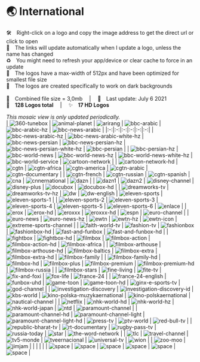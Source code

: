 🌏 International
===============
🛠 Right-click on a logo and copy the image address to get the direct url or click to open  
🔗 The links will update automatically when I update a logo, unless the name has changed  
♻️ You might need to refresh your app/device or clear cache to force in an update  
📐 The logos have a max-width of 512px and have been optimized for smallest file size  
🖤 The logos are created specifically to work on dark backgrounds  
   
💾 Combined file size = 3,0mb  |  📅 Last update: July 6 2021  
🎨 __128 Logos total__  |  ✨ __17 HD Logos__
   
   
*This mosaic view is only updated periodically.*  
| ![360-tunebox] | ![animal-planet] | ![arirang] | ![bbc-arabic] | ![bbc-arabic-hz] | ![bbc-news-arabic] |
|:-:|:-:|:-:|:-:|:-:|:-:|
| ![bbc-news-arabic-hz] | ![bbc-news-arabic-white-hz] | ![bbc-news-persian] | ![bbc-news-persian-hz] | ![bbc-news-persian-white-hz] | ![bbc-persian] |
| ![bbc-persian-hz] | ![bbc-world-news] | ![bbc-world-news-hz] | ![bbc-world-news-white-hz] | ![bbc-world-service] | ![cartoon-network] |
| ![cartoon-network-hd] | ![cgtn] | ![cgtn-africa] | ![cgtn-america] | ![cgtn-arabic] | ![cgtn-documentary] |
| ![cgtn-french] | ![cgtn-russian] | ![cgtn-spanish] | ![cna] | ![cnnernational] | ![dazn] |
| ![dazn1] | ![dazn2] | ![disney-channel] | ![disney-plus] | ![docubox] | ![docubox-hd] |
| ![dreamworks-tv] | ![dreamworks-tv-hz] | ![dw] | ![dw-english] | ![eleven-sports] | ![eleven-sports-1] |
| ![eleven-sports-2] | ![eleven-sports-3] | ![eleven-sports-4] | ![eleven-sports-5] | ![eleven-sports-6] | ![enlace] |
| ![erox] | ![erox-hd] | ![eroxxx] | ![eroxxx-hd] | ![espn] | ![euro-channel] |
| ![euro-news] | ![euro-news-hz] | ![ewtn] | ![ewtn-hz] | ![ewtn-icon] | ![extreme-sports-channel] |
| ![faith-world-tv] | ![fashion-tv] | ![fashionbox] | ![fashionbox-hd] | ![fast-and-funbox] | ![fast-and-funbox-hd] |
| ![fightbox] | ![fightbox-hd] | ![filmbox] | ![filmbox-action] | ![filmbox-action-hd] | ![filmbox-africa] |
| ![filmbox-arthouse] | ![filmbox-arthouse-hd] | ![filmbox-baltics] | ![filmbox-extra] | ![filmbox-extra-hd] | ![filmbox-family] |
| ![filmbox-family-hd] | ![filmbox-hd] | ![filmbox-plus] | ![filmbox-premium] | ![filmbox-premium-hd] | ![filmbox-russia] |
| ![filmbox-stars] | ![fine-living] | ![fite-tv] | ![fix-and-foxi] | ![fox-life] | ![france-24] |
| ![france-24-english] | ![funbox-uhd] | ![game-toon] | ![game-toon-hd] | ![ginx-e-sports-tv] | ![god-channel] |
| ![investigation-discovery] | ![investigation-discovery-id] | ![kbs-world] | ![kino-polska-muzykaernational] | ![kino-polskaernational] | ![nautical-channel] |
| ![netflix] | ![nhk-world-hd] | ![nhk-world-hz] | ![nhk-world-japan] | ![ntd] | ![paramount-channel] |
| ![paramount-channel-hd] | ![paramount-channel-light] | ![paramount-channel-light-hd] | ![press-tv] | ![ptv-world] | ![red-bull-tv] |
| ![republic-bharat-tv] | ![rt-documentary] | ![rugby-pass-tv] | ![russia-today] | ![star] | ![the-word-network] |
| ![tlc] | ![travel-channel] | ![tv5-monde] | ![tveernacional] | ![universal-tv] | ![wion] |
| ![zoo-moo] | ![jimjam] |  |  |  |  |
| ![space] | ![space] | ![space] | ![space] | ![space] | ![space] |

[360-tunebox]:https://raw.githubusercontent.com/Tapiosinn/tv-logos/master/countries/international/360-tunebox-int.png
[animal-planet]:https://raw.githubusercontent.com/Tapiosinn/tv-logos/master/countries/international/animal-planet-int.png
[arirang]:https://raw.githubusercontent.com/Tapiosinn/tv-logos/master/countries/international/arirang-int.png
[bbc-arabic]:https://raw.githubusercontent.com/Tapiosinn/tv-logos/master/countries/international/bbc-arabic-int.png
[bbc-arabic-hz]:https://raw.githubusercontent.com/Tapiosinn/tv-logos/master/countries/international/bbc-arabic-hz-int.png
[bbc-news-arabic]:https://raw.githubusercontent.com/Tapiosinn/tv-logos/master/countries/international/bbc-news-arabic-int.png
[bbc-news-arabic-hz]:https://raw.githubusercontent.com/Tapiosinn/tv-logos/master/countries/international/bbc-news-arabic-hz-int.png
[bbc-news-arabic-white-hz]:https://raw.githubusercontent.com/Tapiosinn/tv-logos/master/countries/international/bbc-news-arabic-white-hz-int.png
[bbc-news-persian]:https://raw.githubusercontent.com/Tapiosinn/tv-logos/master/countries/international/bbc-news-persian-int.png
[bbc-news-persian-hz]:https://raw.githubusercontent.com/Tapiosinn/tv-logos/master/countries/international/bbc-news-persian-hz-int.png
[bbc-news-persian-white-hz]:https://raw.githubusercontent.com/Tapiosinn/tv-logos/master/countries/international/bbc-news-persian-white-hz-int.png
[bbc-persian]:https://raw.githubusercontent.com/Tapiosinn/tv-logos/master/countries/international/bbc-persian-int.png
[bbc-persian-hz]:https://raw.githubusercontent.com/Tapiosinn/tv-logos/master/countries/international/bbc-persian-hz-int.png
[bbc-world-news]:https://raw.githubusercontent.com/Tapiosinn/tv-logos/master/countries/international/bbc-world-news-int.png
[bbc-world-news-hz]:https://raw.githubusercontent.com/Tapiosinn/tv-logos/master/countries/international/bbc-world-news-hz-int.png
[bbc-world-news-white-hz]:https://raw.githubusercontent.com/Tapiosinn/tv-logos/master/countries/international/bbc-world-news-white-hz-int.png
[bbc-world-service]:https://raw.githubusercontent.com/Tapiosinn/tv-logos/master/countries/international/bbc-world-service-int.png
[cartoon-network]:https://raw.githubusercontent.com/Tapiosinn/tv-logos/master/countries/international/cartoon-network-int.png
[cartoon-network-hd]:https://raw.githubusercontent.com/Tapiosinn/tv-logos/master/countries/international/cartoon-network-hd-int.png
[cgtn]:https://raw.githubusercontent.com/Tapiosinn/tv-logos/master/countries/international/cgtn-int.png
[cgtn-africa]:https://raw.githubusercontent.com/Tapiosinn/tv-logos/master/countries/international/cgtn-africa-int.png
[cgtn-america]:https://raw.githubusercontent.com/Tapiosinn/tv-logos/master/countries/international/cgtn-america-int.png
[cgtn-arabic]:https://raw.githubusercontent.com/Tapiosinn/tv-logos/master/countries/international/cgtn-arabic-int.png
[cgtn-documentary]:https://raw.githubusercontent.com/Tapiosinn/tv-logos/master/countries/international/cgtn-documentary-int.png
[cgtn-french]:https://raw.githubusercontent.com/Tapiosinn/tv-logos/master/countries/international/cgtn-french-int.png
[cgtn-russian]:https://raw.githubusercontent.com/Tapiosinn/tv-logos/master/countries/international/cgtn-russian-int.png
[cgtn-spanish]:https://raw.githubusercontent.com/Tapiosinn/tv-logos/master/countries/international/cgtn-spanish-int.png
[cna]:https://raw.githubusercontent.com/Tapiosinn/tv-logos/master/countries/international/cna-int.png
[cnnernational]:https://raw.githubusercontent.com/Tapiosinn/tv-logos/master/countries/international/cnn-international-int.png
[dazn]:https://raw.githubusercontent.com/Tapiosinn/tv-logos/master/countries/international/dazn-int.png
[dazn1]:https://raw.githubusercontent.com/Tapiosinn/tv-logos/master/countries/international/dazn1-int.png
[dazn2]:https://raw.githubusercontent.com/Tapiosinn/tv-logos/master/countries/international/dazn2-int.png
[disney-channel]:https://raw.githubusercontent.com/Tapiosinn/tv-logos/master/countries/international/disney-channel-int.png
[disney-plus]:https://raw.githubusercontent.com/Tapiosinn/tv-logos/master/countries/international/disney-plus-int.png
[docubox]:https://raw.githubusercontent.com/Tapiosinn/tv-logos/master/countries/international/docubox-int.png
[docubox-hd]:https://raw.githubusercontent.com/Tapiosinn/tv-logos/master/countries/international/docubox-hd-int.png
[dreamworks-tv]:https://raw.githubusercontent.com/Tapiosinn/tv-logos/master/countries/international/dreamworks-tv-int.png
[dreamworks-tv-hz]:https://raw.githubusercontent.com/Tapiosinn/tv-logos/master/countries/international/dreamworks-tv-hz-int.png
[dw]:https://raw.githubusercontent.com/Tapiosinn/tv-logos/master/countries/international/dw-int.png
[dw-english]:https://raw.githubusercontent.com/Tapiosinn/tv-logos/master/countries/international/dw-english-int.png
[eleven-sports]:https://raw.githubusercontent.com/Tapiosinn/tv-logos/master/countries/international/eleven-sports-int.png
[eleven-sports-1]:https://raw.githubusercontent.com/Tapiosinn/tv-logos/master/countries/international/eleven-sports-1-int.png
[eleven-sports-2]:https://raw.githubusercontent.com/Tapiosinn/tv-logos/master/countries/international/eleven-sports-2-int.png
[eleven-sports-3]:https://raw.githubusercontent.com/Tapiosinn/tv-logos/master/countries/international/eleven-sports-3-int.png
[eleven-sports-4]:https://raw.githubusercontent.com/Tapiosinn/tv-logos/master/countries/international/eleven-sports-4-int.png
[eleven-sports-5]:https://raw.githubusercontent.com/Tapiosinn/tv-logos/master/countries/international/eleven-sports-5-int.png
[eleven-sports-6]:https://raw.githubusercontent.com/Tapiosinn/tv-logos/master/countries/international/eleven-sports-6-int.png
[enlace]:https://raw.githubusercontent.com/Tapiosinn/tv-logos/master/countries/international/enlace-int.png
[erox]:https://raw.githubusercontent.com/Tapiosinn/tv-logos/master/countries/international/erox-int.png
[erox-hd]:https://raw.githubusercontent.com/Tapiosinn/tv-logos/master/countries/international/erox-hd-int.png
[eroxxx]:https://raw.githubusercontent.com/Tapiosinn/tv-logos/master/countries/international/eroxxx-int.png
[eroxxx-hd]:https://raw.githubusercontent.com/Tapiosinn/tv-logos/master/countries/international/eroxxx-hd-int.png
[espn]:https://raw.githubusercontent.com/Tapiosinn/tv-logos/master/countries/international/espn-int.png
[euro-channel]:https://raw.githubusercontent.com/Tapiosinn/tv-logos/master/countries/international/euro-channel-int.png
[euro-news]:https://raw.githubusercontent.com/Tapiosinn/tv-logos/master/countries/international/euro-news-int.png
[euro-news-hz]:https://raw.githubusercontent.com/Tapiosinn/tv-logos/master/countries/international/euro-news-hz-int.png
[ewtn]:https://raw.githubusercontent.com/Tapiosinn/tv-logos/master/countries/international/ewtn-int.png
[ewtn-hz]:https://raw.githubusercontent.com/Tapiosinn/tv-logos/master/countries/international/ewtn-hz-int.png
[ewtn-icon]:https://raw.githubusercontent.com/Tapiosinn/tv-logos/master/countries/international/ewtn-icon-int.png
[extreme-sports-channel]:https://raw.githubusercontent.com/Tapiosinn/tv-logos/master/countries/international/extreme-sports-channel-int.png
[faith-world-tv]:https://raw.githubusercontent.com/Tapiosinn/tv-logos/master/countries/international/faith-world-tv-int.png
[fashion-tv]:https://raw.githubusercontent.com/Tapiosinn/tv-logos/master/countries/international/fashion-tv-int.png
[fashionbox]:https://raw.githubusercontent.com/Tapiosinn/tv-logos/master/countries/international/fashionbox-int.png
[fashionbox-hd]:https://raw.githubusercontent.com/Tapiosinn/tv-logos/master/countries/international/fashionbox-hd-int.png
[fast-and-funbox]:https://raw.githubusercontent.com/Tapiosinn/tv-logos/master/countries/international/fast-and-funbox-int.png
[fast-and-funbox-hd]:https://raw.githubusercontent.com/Tapiosinn/tv-logos/master/countries/international/fast-and-funbox-hd-int.png
[fightbox]:https://raw.githubusercontent.com/Tapiosinn/tv-logos/master/countries/international/fightbox-int.png
[fightbox-hd]:https://raw.githubusercontent.com/Tapiosinn/tv-logos/master/countries/international/fightbox-hd-int.png
[filmbox]:https://raw.githubusercontent.com/Tapiosinn/tv-logos/master/countries/international/filmbox-int.png
[filmbox-action]:https://raw.githubusercontent.com/Tapiosinn/tv-logos/master/countries/international/filmbox-action-int.png
[filmbox-action-hd]:https://raw.githubusercontent.com/Tapiosinn/tv-logos/master/countries/international/filmbox-action-hd-int.png
[filmbox-africa]:https://raw.githubusercontent.com/Tapiosinn/tv-logos/master/countries/international/filmbox-africa-int.png
[filmbox-arthouse]:https://raw.githubusercontent.com/Tapiosinn/tv-logos/master/countries/international/filmbox-arthouse-int.png
[filmbox-arthouse-hd]:https://raw.githubusercontent.com/Tapiosinn/tv-logos/master/countries/international/filmbox-arthouse-hd-int.png
[filmbox-baltics]:https://raw.githubusercontent.com/Tapiosinn/tv-logos/master/countries/international/filmbox-baltics-int.png
[filmbox-extra]:https://raw.githubusercontent.com/Tapiosinn/tv-logos/master/countries/international/filmbox-extra-int.png
[filmbox-extra-hd]:https://raw.githubusercontent.com/Tapiosinn/tv-logos/master/countries/international/filmbox-extra-hd-int.png
[filmbox-family]:https://raw.githubusercontent.com/Tapiosinn/tv-logos/master/countries/international/filmbox-family-int.png
[filmbox-family-hd]:https://raw.githubusercontent.com/Tapiosinn/tv-logos/master/countries/international/filmbox-family-hd-int.png
[filmbox-hd]:https://raw.githubusercontent.com/Tapiosinn/tv-logos/master/countries/international/filmbox-hd-int.png
[filmbox-plus]:https://raw.githubusercontent.com/Tapiosinn/tv-logos/master/countries/international/filmbox-plus-int.png
[filmbox-premium]:https://raw.githubusercontent.com/Tapiosinn/tv-logos/master/countries/international/filmbox-premium-int.png
[filmbox-premium-hd]:https://raw.githubusercontent.com/Tapiosinn/tv-logos/master/countries/international/filmbox-premium-hd-int.png
[filmbox-russia]:https://raw.githubusercontent.com/Tapiosinn/tv-logos/master/countries/international/filmbox-russia-int.png
[filmbox-stars]:https://raw.githubusercontent.com/Tapiosinn/tv-logos/master/countries/international/filmbox-stars-int.png
[fine-living]:https://raw.githubusercontent.com/Tapiosinn/tv-logos/master/countries/international/fine-living-int.png
[fite-tv]:https://raw.githubusercontent.com/Tapiosinn/tv-logos/master/countries/international/fite-tv-int.png
[fix-and-foxi]:https://raw.githubusercontent.com/Tapiosinn/tv-logos/master/countries/international/fix-and-foxi-int.png
[fox-life]:https://raw.githubusercontent.com/Tapiosinn/tv-logos/master/countries/international/fox-life-int.png
[france-24]:https://raw.githubusercontent.com/Tapiosinn/tv-logos/master/countries/international/france-24-int.png
[france-24-english]:https://raw.githubusercontent.com/Tapiosinn/tv-logos/master/countries/international/france-24-english-int.png
[funbox-uhd]:https://raw.githubusercontent.com/Tapiosinn/tv-logos/master/countries/international/funbox-uhd-int.png
[game-toon]:https://raw.githubusercontent.com/Tapiosinn/tv-logos/master/countries/international/game-toon-int.png
[game-toon-hd]:https://raw.githubusercontent.com/Tapiosinn/tv-logos/master/countries/international/game-toon-hd-int.png
[ginx-e-sports-tv]:https://raw.githubusercontent.com/Tapiosinn/tv-logos/master/countries/international/ginx-e-sports-tv-int.png
[god-channel]:https://raw.githubusercontent.com/Tapiosinn/tv-logos/master/countries/international/god-channel-int.png
[investigation-discovery]:https://raw.githubusercontent.com/Tapiosinn/tv-logos/master/countries/international/investigation-discovery-int.png
[investigation-discovery-id]:https://raw.githubusercontent.com/Tapiosinn/tv-logos/master/countries/international/investigation-discovery-id-int.png
[kbs-world]:https://raw.githubusercontent.com/Tapiosinn/tv-logos/master/countries/international/kbs-world-int.png
[kino-polska-muzykaernational]:https://raw.githubusercontent.com/Tapiosinn/tv-logos/master/countries/international/kino-polska-muzyka-international-int.png
[kino-polskaernational]:https://raw.githubusercontent.com/Tapiosinn/tv-logos/master/countries/international/kino-polska-international-int.png
[nautical-channel]:https://raw.githubusercontent.com/Tapiosinn/tv-logos/master/countries/international/nautical-channel-int.png
[netflix]:https://raw.githubusercontent.com/Tapiosinn/tv-logos/master/countries/international/netflix-int.png
[nhk-world-hd]:https://raw.githubusercontent.com/Tapiosinn/tv-logos/master/countries/international/nhk-world-hd-int.png
[nhk-world-hz]:https://raw.githubusercontent.com/Tapiosinn/tv-logos/master/countries/international/nhk-world-hz-int.png
[nhk-world-japan]:https://raw.githubusercontent.com/Tapiosinn/tv-logos/master/countries/international/nhk-world-japan-int.png
[ntd]:https://raw.githubusercontent.com/Tapiosinn/tv-logos/master/countries/international/ntd-int.png
[paramount-channel]:https://raw.githubusercontent.com/Tapiosinn/tv-logos/master/countries/international/paramount-channel-int.png
[paramount-channel-hd]:https://raw.githubusercontent.com/Tapiosinn/tv-logos/master/countries/international/paramount-channel-hd-int.png
[paramount-channel-light]:https://raw.githubusercontent.com/Tapiosinn/tv-logos/master/countries/international/paramount-channel-light-int.png
[paramount-channel-light-hd]:https://raw.githubusercontent.com/Tapiosinn/tv-logos/master/countries/international/paramount-channel-light-hd-int.png
[press-tv]:https://raw.githubusercontent.com/Tapiosinn/tv-logos/master/countries/international/press-tv-int.png
[ptv-world]:https://raw.githubusercontent.com/Tapiosinn/tv-logos/master/countries/international/ptv-world-int.png
[red-bull-tv]:https://raw.githubusercontent.com/Tapiosinn/tv-logos/master/countries/international/red-bull-tv-int.png
[republic-bharat-tv]:https://raw.githubusercontent.com/Tapiosinn/tv-logos/master/countries/international/republic-bharat-tv-int.png
[rt-documentary]:https://raw.githubusercontent.com/Tapiosinn/tv-logos/master/countries/international/rt-documentary-int.png
[rugby-pass-tv]:https://raw.githubusercontent.com/Tapiosinn/tv-logos/master/countries/international/rugby-pass-tv-int.png
[russia-today]:https://raw.githubusercontent.com/Tapiosinn/tv-logos/master/countries/international/russia-today-int.png
[star]:https://raw.githubusercontent.com/Tapiosinn/tv-logos/master/countries/international/star-int.png
[the-word-network]:https://raw.githubusercontent.com/Tapiosinn/tv-logos/master/countries/international/the-word-network-int.png
[tlc]:https://raw.githubusercontent.com/Tapiosinn/tv-logos/master/countries/international/tlc-int.png
[travel-channel]:https://raw.githubusercontent.com/Tapiosinn/tv-logos/master/countries/international/travel-channel-int.png
[tv5-monde]:https://raw.githubusercontent.com/Tapiosinn/tv-logos/master/countries/international/tv5-monde-int.png
[tveernacional]:https://raw.githubusercontent.com/Tapiosinn/tv-logos/master/countries/international/tve-internacional-int.png
[universal-tv]:https://raw.githubusercontent.com/Tapiosinn/tv-logos/master/countries/international/universal-tv-int.png
[wion]:https://raw.githubusercontent.com/Tapiosinn/tv-logos/master/countries/international/wion-int.png
[zoo-moo]:https://raw.githubusercontent.com/Tapiosinn/tv-logos/master/countries/international/zoo-moo-int.png
[jimjam]:https://raw.githubusercontent.com/Tapiosinn/tv-logos/master/countries/international/jimjam-int.png

[space]:https://github.com/Tapiosinn/tv-logos/blob/master/misc/%CE%A9/space-1500.png
